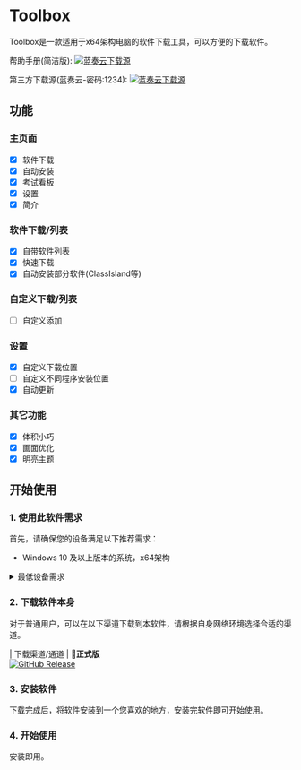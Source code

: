 # Toolbox

Toolbox是一款适用于x64架构电脑的软件下载工具，可以方便的下载软件。

帮助手册(简洁版): [![蓝奏云下载源](https://ts1.cn.mm.bing.net/th?id=ODLS.41ae9b13-83e4-411d-9d68-44ff16492160&w=32&h=32&qlt=90&pcl=fffffa&r=0&o=6&pid=1.2)](https://lzy-12.lanzouw.com/ik5mA2820d9a)

第三方下载源(蓝奏云-密码:1234): [![蓝奏云下载源](https://ts1.cn.mm.bing.net/th?id=ODLS.41ae9b13-83e4-411d-9d68-44ff16492160&w=32&h=32&qlt=90&pcl=fffffa&r=0&o=6&pid=1.2)](https://lzy-12.lanzouw.com/b00hq1uq2j)

## 功能
### 主页面
- [X] 软件下载
- [X] 自动安装
- [X] 考试看板
- [X] 设置
- [X] 简介
### 软件下载/列表
- [X] 自带软件列表
- [X] 快速下载
- [X] 自动安装部分软件(ClassIsland等)
### 自定义下载/列表
- [ ] 自定义添加
### 设置
- [X] 自定义下载位置
- [ ] 自定义不同程序安装位置
- [X] 自动更新
### 其它功能
- [X] 体积小巧
- [X] 画面优化
- [X] 明亮主题

## 开始使用

### 1. 使用此软件需求

首先，请确保您的设备满足以下推荐需求：
- Windows 10 及以上版本的系统，x64架构

<details>
<summary>最低设备需求</summary>

Toolbox 理论上可以在以下的系统环境中运行：

- Windows 7 及以上版本系统，x64架构

**注意：在这些系统上运行 Lzy Toolbox 可能会出现下载不稳定的情况。**

> ⚠️**不建议在 Windows 10 以下的系统运行本应用。**

</details>

### 2. 下载软件本身

对于普通用户，可以在以下渠道下载到本软件，请根据自身网络环境选择合适的渠道。

| 下载渠道/通道 | **🚀正式版** <br/>[![GitHub Release](https://img.shields.io/github/v/release/lzy98276/Toolbox?style=flat-square&logo=GitHub&color=%233fb950)](https://github.com/lzy98276/Toolbox/releases/latest)

### 3. 安装软件

下载完成后，将软件安装到一个您喜欢的地方，安装完软件即可开始使用。

### 4. 开始使用

安装即用。
